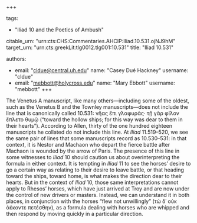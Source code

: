 +++

tags:
- "Iliad 10 and the Poetics of Ambush"

citable_urn: "urn:cts:CHS:Commentaries.AHCIP:Iliad.10.531.ojNJ9hM"
target_urn: "urn:cts:greekLit:tlg0012.tlg001:10.531"
title: "Iliad 10.531"

authors:
- email: "cldue@central.uh.edu"
  name: "Casey Dué Hackney"
  username: "cldue"
- email: "mebbott@holycross.edu"
  name: "Mary Ebbott"
  username: "mebbott"
+++

<p>The Venetus A manuscript, like many others—including some of the oldest, such as the Venetus B and the Townley manuscripts—does not include the line that is canonically called 10.531: νῆας ἔπι γλαφυράς· τῇ γὰρ φίλον ἔπλετο θυμῷ (“toward the hollow ships; for this way was dear to them in their hearts”). According to Allen, thirty of the one hundred eighteen manuscripts he collated do not include this line. At <em>Iliad</em> 11.519–520, we see the same pair of lines that some manuscripts record as 10.530–531: in that context, it is Nestor and Machaon who depart the fierce battle after Machaon is wounded by the arrow of Paris. The presence of this line in some witnesses to <em>Iliad</em> 10 should caution us about overinterpreting the formula in either context. It is tempting in <em>Iliad</em> 11 to see the horses’ desire to go a certain way as relating to their desire to leave battle, or that heading toward the ships, toward home, is what makes the direction dear to their hearts. But in the context of <em>Iliad</em> 10, those same interpretations cannot apply to Rhesos’ horses, which have just arrived at Troy and are now under the control of new drivers or masters. Instead, we can understand it in both places, in conjunction with the horses “flew not unwillingly” (τὼ δ᾽ οὐκ ἀέκοντε πετέσθην), as a formula dealing with horses who are whipped and then respond by moving quickly in a particular direction.</p>